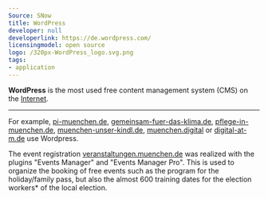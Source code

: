 ```yaml
---
Source: SNow
title: WordPress
developer: null
developerlink: https://de.wordpress.com/
licensingmodel: open source
logo: /320px-WordPress_logo.svg.png
tags:
- application
---
```

__WordPress__ is the most used free content management system (CMS) on the [Internet](https://trends.builtwith.com/cms).

---

For example, [pi-muenchen.de](https://www.pi-muenchen.de), [gemeinsam-fuer-das-klima.de](https://gemeinsam-fuer-das-klima.de), [pflege-in-muenchen.de](https://pflege-in-muenchen.de), [muenchen-unser-kindl.de](https://muenchen-unser-kindl.de), [muenchen.digital](https://muenchen.digital) or [digital-at-m.de](https://digital-at-m.de) use Wordpress.

The event registration [veranstaltungen.muenchen.de](https://veranstaltungen.muenchen.de) was realized with the plugins "Events Manager" and "Events Manager Pro".
This is used to organize the booking of free events such as the program for the holiday/family pass, but also the almost 600 training dates for the election workers* of the local election.
